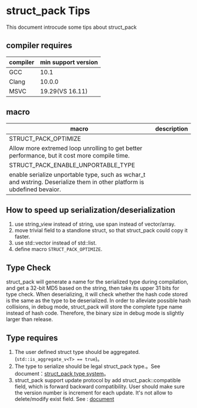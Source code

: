 # struct_pack Tips
This document introcude some tips about struct_pack
## compiler requires
| compiler      | min support version |
| ----------- | ------------------ |
| GCC         | 10.1               |
| Clang       | 10.0.0             |
| MSVC        | 19.29(VS 16.11)    |
## macro
| macro      | description |
| ----------- | ------------------ |
| STRUCT_PACK_OPTIMIZE               |
Allow more extremed loop unrolling to get better performance, but it cost more compile time.    | |
STRUCT_PACK_ENABLE_UNPORTABLE_TYPE |
enable serialize unportable type, such as wchar_t and wstring. Deserialize them in other platform is ubdefined bevaior. |
## How to speed up serialization/deserialization
1. use string_view instead of string, use span instead of vector/array.
2. move trivial field to a standlone struct, so that struct_pack could copy it faster. 
3. use std::vector instead of std::list.
4. define macro `STRUCT_PACK_OPTIMIZE`.
## Type Check
struct_pack will generate a name for the serialized type during compilation, and get a 32-bit MD5 based on the string, then take its upper 31 bits for type check. When deserializing, it will check whether the hash code stored is the same as the type to be deserialized. 
In order to alleviate possible hash collisions, in debug mode, struct_pack will store the complete type name instead of hash code. Therefore, the binary size in debug mode is slightly larger than release.
## Type requires
1. The user defined struct type should be aggregated. (`std::is_aggregate_v<T> == true`)。
2. The type to serialize should be legal struct_pack type.。See document：[struct_pack type system](https://alibaba.github.io/yalantinglibs/en/struct_pack/struct_pack_type_system.html)。
3. struct_pack support update protocol by add struct_pack::compatible field, which is forward backward compatibility. User should make sure the version number is increment for each update. It's not allow to delete/modify exist field. See : [document](https://alibaba.github.io/yalantinglibs/en/struct_pack/struct_pack_type_system.html#%E5%85%BC%E5%AE%B9%E7%B1%BB%E5%9E%8B)

